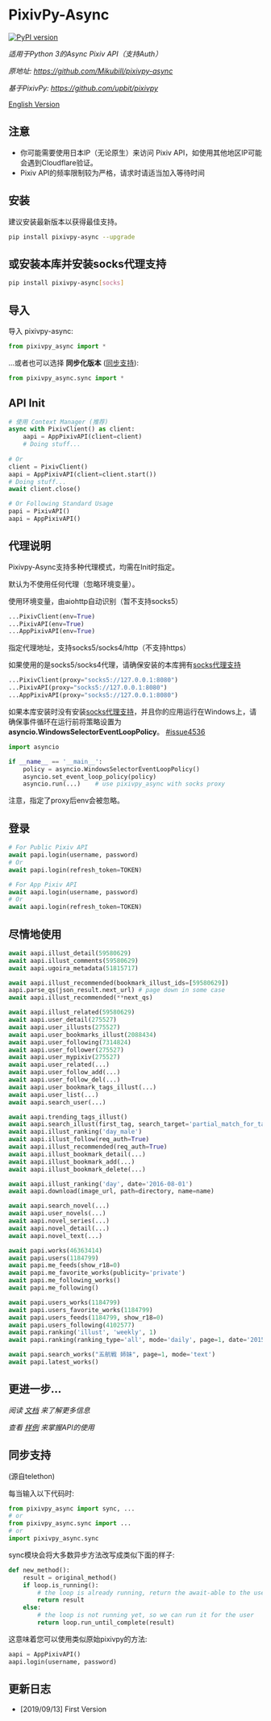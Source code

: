 PixivPy-Async 
======

[![PyPI version](https://badge.fury.io/py/PixivPy-Async.svg)](https://badge.fury.io/py/PixivPy-Async)

_适用于Python 3的Async Pixiv API（支持Auth）_

_原地址: https://github.com/Mikubill/pixivpy-async_

_基于PixivPy: https://github.com/upbit/pixivpy_

[English Version](https://github.com/Mikubill/pixivpy-async)

## 注意

* 你可能需要使用日本IP（无论原生）来访问 Pixiv API，如使用其他地区IP可能会遇到Cloudflare验证。
* Pixiv API的频率限制较为严格，请求时请适当加入等待时间

## 安装

建议安装最新版本以获得最佳支持。

```bash
pip install pixivpy-async --upgrade
```

## 或安装本库并安装socks代理支持

```bash
pip install pixivpy-async[socks]
```

## 导入

导入 pixivpy-async:

```python
from pixivpy_async import *
```

...或者也可以选择 **同步化版本** ([同步支持](https://github.com/Mikubill/pixivpy-async/blob/master/README.zh-cn.md#同步支持)):
```python
from pixivpy_async.sync import *
```

## API Init

```python
# 使用 Context Manager (推荐)
async with PixivClient() as client:
    aapi = AppPixivAPI(client=client)
    # Doing stuff...
    
# Or
client = PixivClient()
aapi = AppPixivAPI(client=client.start())
# Doing stuff...
await client.close()

# Or Following Standard Usage
papi = PixivAPI()
aapi = AppPixivAPI()
```

## 代理说明

Pixivpy-Async支持多种代理模式，均需在Init时指定。

默认为不使用任何代理（忽略环境变量）。

使用环境变量，由aiohttp自动识别（暂不支持socks5）

```python
...PixivClient(env=True)
...PixivAPI(env=True)
...AppPixivAPI(env=True)
```

指定代理地址，支持socks5/socks4/http（不支持https）

如果使用的是socks5/socks4代理，请确保安装的本库拥有[socks代理支持](#或安装本库并安装socks代理支持)

```python
...PixivClient(proxy="socks5://127.0.0.1:8080")
...PixivAPI(proxy="socks5://127.0.0.1:8080")
...AppPixivAPI(proxy="socks5://127.0.0.1:8080")
```

如果本库安装时没有安装[socks代理支持](#或安装本库并安装socks代理支持)，并且你的应用运行在Windows上，请确保事件循环在运行前将策略设置为 **asyncio.WindowsSelectorEventLoopPolicy**。 [#issue4536](https://github.com/aio-libs/aiohttp/issues/4536#issuecomment-579740877)

```python
import asyncio

if __name__ == '__main__':
    policy = asyncio.WindowsSelectorEventLoopPolicy()
    asyncio.set_event_loop_policy(policy)
    asyncio.run(...)    # use pixivpy_async with socks proxy
```

注意，指定了proxy后env会被忽略。

## 登录

```python
# For Public Pixiv API
await papi.login(username, password)
# Or
await papi.login(refresh_token=TOKEN)

# For App Pixiv API
await aapi.login(username, password)
# Or
await aapi.login(refresh_token=TOKEN)
```

## 尽情地使用

```python
await aapi.illust_detail(59580629)
await aapi.illust_comments(59580629)
await aapi.ugoira_metadata(51815717)

await aapi.illust_recommended(bookmark_illust_ids=[59580629])
aapi.parse_qs(json_result.next_url) # page down in some case
await aapi.illust_recommended(**next_qs)

await aapi.illust_related(59580629)
await aapi.user_detail(275527)
await aapi.user_illusts(275527)
await aapi.user_bookmarks_illust(2088434)
await aapi.user_following(7314824)
await aapi.user_follower(275527)
await aapi.user_mypixiv(275527)
await aapi.user_related(...)
await aapi.user_follow_add(...)
await aapi.user_follow_del(...)
await aapi.user_bookmark_tags_illust(...)
await aapi.user_list(...)
await aapi.search_user(...)

await aapi.trending_tags_illust()
await aapi.search_illust(first_tag, search_target='partial_match_for_tags')
await aapi.illust_ranking('day_male')
await aapi.illust_follow(req_auth=True)
await aapi.illust_recommended(req_auth=True)
await aapi.illust_bookmark_detail(...)
await aapi.illust_bookmark_add(...)
await aapi.illust_bookmark_delete(...)

await aapi.illust_ranking('day', date='2016-08-01')
await aapi.download(image_url, path=directory, name=name)

await aapi.search_novel(...)
await aapi.user_novels(...)
await aapi.novel_series(...)
await aapi.novel_detail(...)
await aapi.novel_text(...)

await papi.works(46363414)
await papi.users(1184799)
await papi.me_feeds(show_r18=0)
await papi.me_favorite_works(publicity='private')
await papi.me_following_works()
await papi.me_following()

await papi.users_works(1184799)
await papi.users_favorite_works(1184799)
await papi.users_feeds(1184799, show_r18=0)
await papi.users_following(4102577)
await papi.ranking('illust', 'weekly', 1)
await papi.ranking(ranking_type='all', mode='daily', page=1, date='2015-05-01')

await papi.search_works("五航戦 姉妹", page=1, mode='text')
await papi.latest_works()
```

## 更进一步...

_阅读 [文档](https://github.com/upbit/pixivpy/wiki) 来了解更多信息_

_查看 [样例](https://github.com/Mikubill/pixivpy-async/tree/master/demo) 来掌握API的使用_


## 同步支持

(源自telethon)

每当输入以下代码时:

```python
from pixivpy_async import sync, ...
# or
from pixivpy_async.sync import ...
# or
import pixivpy_async.sync
```

sync模块会将大多数异步方法改写成类似下面的样子:

```python
def new_method():
    result = original_method()
    if loop.is_running():
        # the loop is already running, return the await-able to the user
        return result
    else:
        # the loop is not running yet, so we can run it for the user
        return loop.run_until_complete(result)
```

这意味着您可以使用类似原始pixivpy的方法:

```python
aapi = AppPixivAPI()
aapi.login(username, password)
```

## 更新日志

* [2019/09/13] First Version 
